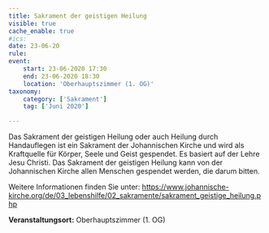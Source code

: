 ```yaml
---
title: Sakrament der geistigen Heilung
visible: true
cache_enable: true
#ics: 
date: 23-06-20
rule: 
event:
	start: 23-06-2020 17:30
	end: 23-06-2020 18:30
	location: 'Oberhauptszimmer (1. OG)'
taxonomy:
	category: ['Sakrament']
	tag: ['Juni 2020']

---
```

Das Sakrament der geistigen Heilung oder auch Heilung durch Handauflegen ist ein Sakrament der Johannischen Kirche und wird als Kraftquelle für Körper, Seele und Geist gespendet. Es basiert auf der Lehre Jesu Christi. Das Sakrament der geistigen Heilung kann von der Johannischen Kirche allen Menschen gespendet werden, die darum bitten.

Weitere Informationen finden Sie unter:
https://www.johannische-kirche.org/de/03_lebenshilfe/02_sakramente/sakrament_geistige_heilung.php



**Veranstaltungsort:** Oberhauptszimmer (1. OG)

